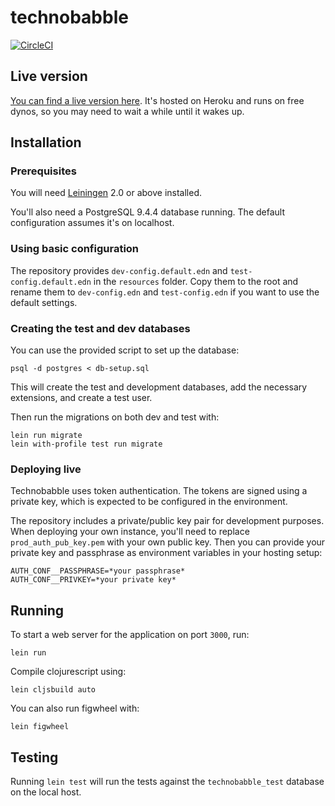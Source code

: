 # technobabble

[![CircleCI](https://circleci.com/gh/Doesntmeananything/technobabble.svg?style=svg)](https://circleci.com/gh/Doesntmeananything/technobabble)

## Live version 

[You can find a live version here](https://technobabble-app.herokuapp.com/). It's hosted on Heroku and runs on free dynos, so you may need to wait a while until it wakes up.

## Installation

### Prerequisites

You will need [Leiningen][1] 2.0 or above installed.

[1]: https://github.com/technomancy/leiningen

You'll also need a PostgreSQL 9.4.4 database running. The default configuration assumes it's on localhost.

### Using basic configuration

The repository provides `dev-config.default.edn` and `test-config.default.edn` in the `resources` folder. Copy them to the root and rename them to `dev-config.edn` and `test-config.edn` if you want to use the default settings.

### Creating the test and dev databases

You can use the provided script to set up the database:

```shell
psql -d postgres < db-setup.sql
```

This will create the test and development databases, add the necessary extensions, and create a test user.

Then run the migrations on both dev and test with:

```shell
lein run migrate
lein with-profile test run migrate
```

### Deploying live

Technobabble uses token authentication. The tokens are signed using a private key, which is expected to be configured in the environment. 

The repository includes a private/public key pair for development purposes. When deploying your own instance, you'll need to replace `prod_auth_pub_key.pem` with your own public key. Then you can provide your private key and passphrase as environment variables in your hosting setup:

```
AUTH_CONF__PASSPHRASE=*your passphrase*
AUTH_CONF__PRIVKEY=*your private key*
```

## Running

To start a web server for the application on port `3000`, run:

    lein run

Compile clojurescript using:

    lein cljsbuild auto

You can also run figwheel with:

    lein figwheel

## Testing

Running `lein test` will run the tests against the `technobabble_test` database on the local host.  
